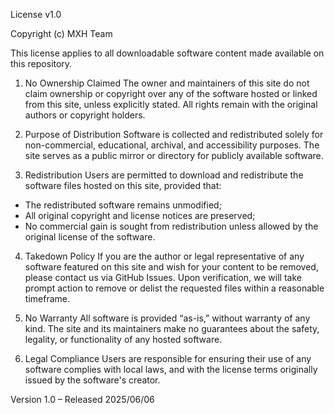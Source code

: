 License v1.0

Copyright (c) MXH Team

This license applies to all downloadable software content made available on this repository.

1. No Ownership Claimed
The owner and maintainers of this site do not claim ownership or copyright over any of the software hosted or linked from this site, unless explicitly stated. All rights remain with the original authors or copyright holders.

2. Purpose of Distribution
Software is collected and redistributed solely for non-commercial, educational, archival, and accessibility purposes. The site serves as a public mirror or directory for publicly available software.

3. Redistribution
Users are permitted to download and redistribute the software files hosted on this site, provided that:
  - The redistributed software remains unmodified;
  - All original copyright and license notices are preserved;
  - No commercial gain is sought from redistribution unless allowed by the original license of the software.

4. Takedown Policy
If you are the author or legal representative of any software featured on this site and wish for your content to be removed, please contact us via GitHub Issues. Upon verification, we will take prompt action to remove or delist the requested files within a reasonable timeframe.

5. No Warranty
All software is provided “as-is,” without warranty of any kind. The site and its maintainers make no guarantees about the safety, legality, or functionality of any hosted software.

6. Legal Compliance
Users are responsible for ensuring their use of any software complies with local laws, and with the license terms originally issued by the software's creator.

Version 1.0 – Released 2025/06/06
